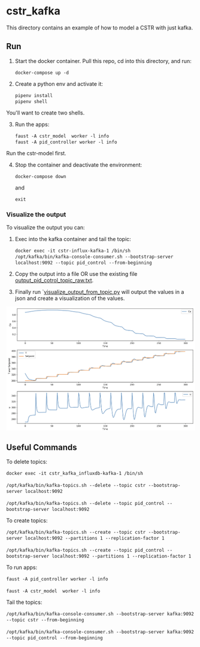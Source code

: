 # cstr_kafka 
This directory contains an example of how to model a CSTR with just kafka. 

## Run 
1. Start the docker container. Pull this repo, cd into this directory, and run:
    ```
    docker-compose up -d
    ```

2. Create a python env and activate it:
    ```
    pipenv install
    pipenv shell
    ```
You'll want to create two shells. 

3. Run the apps:
    ```
    faust -A cstr_model  worker -l info
    faust -A pid_controller worker -l info
    ```
Run the cstr-model first. 

4. Stop the container and deactivate the environment:
    ```
    docker-compose down
    ```
    and
    ```
    exit
    ```

### Visualize the output 
To visualize the output you can: 
1. Exec into the kafka container and tail the topic:
    ```
    docker exec -it cstr-influx-kafka-1 /bin/sh
    /opt/kafka/bin/kafka-console-consumer.sh --bootstrap-server localhost:9092 --topic pid_control --from-beginning
    ```
2. Copy the output into a file OR use the existing file [output_pid_cotrol_topic_raw.txt](output_pid_cotrol_topic_raw.txt). 
   
3. Finally run `[visualize_output_from_topic.py](visualize_output_from_topic.py) will output the values in a json and create a visualization of the values. 

![cstr_kafka](../img/cstr_kafka.png) 


## Useful Commands
To delete topics:
```
docker exec -it cstr_kafka_influxdb-kafka-1 /bin/sh

/opt/kafka/bin/kafka-topics.sh --delete --topic cstr --bootstrap-server localhost:9092

/opt/kafka/bin/kafka-topics.sh --delete --topic pid_control --bootstrap-server localhost:9092
```

To create topics:
```
/opt/kafka/bin/kafka-topics.sh --create --topic cstr --bootstrap-server localhost:9092 --partitions 1 --replication-factor 1

/opt/kafka/bin/kafka-topics.sh --create --topic pid_control --bootstrap-server localhost:9092 --partitions 1 --replication-factor 1
```

To run apps:
```
faust -A pid_controller worker -l info

faust -A cstr_model  worker -l info
```

Tail the topics:
```
/opt/kafka/bin/kafka-console-consumer.sh --bootstrap-server kafka:9092 --topic cstr --from-beginning

/opt/kafka/bin/kafka-console-consumer.sh --bootstrap-server kafka:9092 --topic pid_control --from-beginning
```

